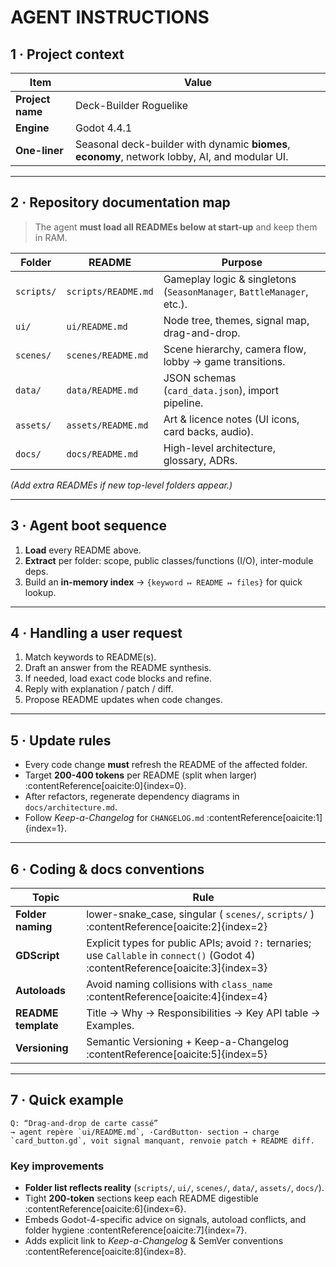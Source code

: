 # AGENT INSTRUCTIONS

## 1 · Project context
| Item | Value |
|------|-------|
| **Project name** | Deck-Builder Roguelike |
| **Engine** | Godot 4.4.1 |
| **One-liner** | Seasonal deck-builder with dynamic **biomes**, **economy**, network lobby, AI, and modular UI. |

---

## 2 · Repository documentation map
> The agent **must load all READMEs below at start-up** and keep them in RAM.

| Folder | README | Purpose |
|--------|--------|---------|
| `scripts/` | `scripts/README.md` | Gameplay logic & singletons (`SeasonManager`, `BattleManager`, etc.). |
| `ui/` | `ui/README.md` | Node tree, themes, signal map, drag-and-drop. |
| `scenes/` | `scenes/README.md` | Scene hierarchy, camera flow, lobby → game transitions. |
| `data/` | `data/README.md` | JSON schemas (`card_data.json`), import pipeline. |
| `assets/` | `assets/README.md` | Art & licence notes (UI icons, card backs, audio). |
| `docs/` | `docs/README.md` | High-level architecture, glossary, ADRs. |

*(Add extra READMEs if new top-level folders appear.)*

---

## 3 · Agent boot sequence
1. **Load** every README above.  
2. **Extract** per folder: scope, public classes/functions (I/O), inter-module deps.  
3. Build an **in-memory index** → `{keyword ↦ README ↦ files}` for quick lookup.

---

## 4 · Handling a user request
1. Match keywords to README(s).  
2. Draft an answer from the README synthesis.  
3. If needed, load exact code blocks and refine.  
4. Reply with explanation / patch / diff.  
5. Propose README updates when code changes.

---

## 5 · Update rules
* Every code change **must** refresh the README of the affected folder.  
* Target **200-400 tokens** per README (split when larger) :contentReference[oaicite:0]{index=0}.  
* After refactors, regenerate dependency diagrams in `docs/architecture.md`.  
* Follow *Keep-a-Changelog* for `CHANGELOG.md` :contentReference[oaicite:1]{index=1}.

---

## 6 · Coding & docs conventions
| Topic | Rule |
|-------|------|
| **Folder naming** | lower-snake_case, singular ( `scenes/`, `scripts/` ) :contentReference[oaicite:2]{index=2} |
| **GDScript** | Explicit types for public APIs; avoid `?:` ternaries; use `Callable` in `connect()` (Godot 4) :contentReference[oaicite:3]{index=3} |
| **Autoloads** | Avoid naming collisions with `class_name` :contentReference[oaicite:4]{index=4} |
| **README template** | Title → Why → Responsibilities → Key API table → Examples. |
| **Versioning** | Semantic Versioning + Keep-a-Changelog :contentReference[oaicite:5]{index=5} |

---

## 7 · Quick example
```text
Q: “Drag-and-drop de carte cassé”  
→ agent repère `ui/README.md`, ·CardButton· section → charge `card_button.gd`, voit signal manquant, renvoie patch + README diff.
```

### Key improvements
* **Folder list reflects reality** (`scripts/`, `ui/`, `scenes/`, `data/`, `assets/`, `docs/`).
* Tight **200-token** sections keep each README digestible :contentReference[oaicite:6]{index=6}.
* Embeds Godot-4-specific advice on signals, autoload conflicts, and folder hygiene :contentReference[oaicite:7]{index=7}.
* Adds explicit link to *Keep-a-Changelog* & SemVer conventions :contentReference[oaicite:8]{index=8}.
```
